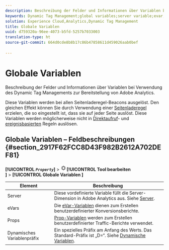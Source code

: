```yaml
---
description: Beschreibung der Felder und Informationen über Variablen bei Verwendung des Dynamic Tag Managements zur Bereitstellung von Adobe Analytics.
keywords: Dynamic Tag Management;global variables;server variable;evar;props;dynamic variable prefix;dynamic variable
solution: Experience Cloud,Analytics,Dynamic Tag Management
title: Globale Variablen
uuid: d759320a-96ee-4073-b5fd-5257b7033003
translation-type: ht
source-git-commit: 664d0cde8b8b17c86b47858611d459026aab0bef

---
```



# Globale Variablen

Beschreibung der Felder und Informationen über Variablen bei Verwendung des Dynamic Tag Managements zur Bereitstellung von Adobe Analytics.

Diese Variablen werden bei allen Seitenladeregel-Beacons ausgelöst. Den gleichen Effekt können Sie durch Verwendung einer [Seitenladeregel](/help/implement/other/dtm/c-rules/t-rules-page-conditions.md) erzielen, die so eingestellt ist, dass sie auf jeder Seite auslöst. Diese Variablen werden möglicherweise nicht in [Direktaufruf](/help/implement/other/dtm/c-rules/t-rules-direct-conditions.md)- und [ereignisbasierten](/help/implement/other/dtm/c-rules/t-rules-event-conditions.md) Regeln auslösen.

## Globale Variablen – Feldbeschreibungen {#section_2917F62FCC8D43F982B2612A702DEF81}

**[!UICONTROL *`Property`*]** > ![](assets/settings_gear.png)**[!UICONTROL  Tool bearbeiten ]** > **[!UICONTROL  Globale Variablen ]**

| Element | Beschreibung |
|--- |--- |
| Server | Diese vordefinierte Variable füllt die Server-Dimension in Adobe Analytics aus. Siehe [Server](../../../vars/page-vars/server.md). |
| eVars | Die [eVar-Variablen](../../../vars/page-vars/evar.md) dienen zum Erstellen benutzerdefinierter Konversionsberichte. |
| Props | [Prop-Variablen](../../../vars/page-vars/prop.md) werden zum Erstellen benutzerdefinierter Traffic-Berichte verwendet. |
| Dynamisches Variablenpräfix | Ein spezielles Präfix am Anfang des Werts. Das Standard-Präfix ist „D=“. Siehe [Dynamische Variablen](../../../vars/page-vars/dynamic-variables.md). |

